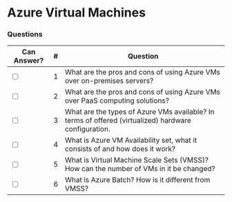 # Azure Virtual Machines

### Questions

| Can Answer? | # | Question |
| --- | --- | --- |
| <input type="checkbox"> | 1 | What are the pros and cons of using Azure VMs over on-premises servers? |
| <input type="checkbox"> | 2 | What are the pros and cons of using Azure VMs over PaaS computing solutions? |
| <input type="checkbox"> | 3 | What are the types of Azure VMs available? In terms of offered (virtualized) hardware configuration. |
| <input type="checkbox"> | 4 | What is Azure VM Availability set, what it consists of and how does it work? |
| <input type="checkbox"> | 5 | What is Virtual Machine Scale Sets (VMSS)? How can the number of VMs in it be changed? |
| <input type="checkbox"> | 6 | What is Azure Batch? How is it different from VMSS? |
